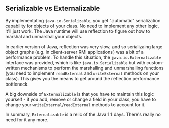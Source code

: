 ## Serializable vs Externalizable
By implementating `java.io.Serializable`, you get "automatic" serialization capability for objects of your class. No need to implement any other logic, it'll just work. The Java runtime will use reflection to figure out how to marshal and unmarshal your objects.

In earlier version of Java, reflection was very slow, and so serializaing large object graphs (e.g. in client-server RMI applications) was a bit of a performance problem. To handle this situation, the `java.io.Externalizable` interface was provided, which is like `java.io.Serializable` but with custom-written mechanisms to perform the marshalling and unmarshalling functions (you need to implement `readExternal` and `writeExternal` methods on your class). This gives you the means to get around the reflection performance bottleneck.

A big downside of `Externalizable` is that you have to maintain this logic yourself - if you add, remove or change a field in your class, you have to change your `writeExternal`/`readExternal` methods to account for it.

In summary, `Externalizable` is a relic of the Java 1.1 days. There's really no need for it any more.
